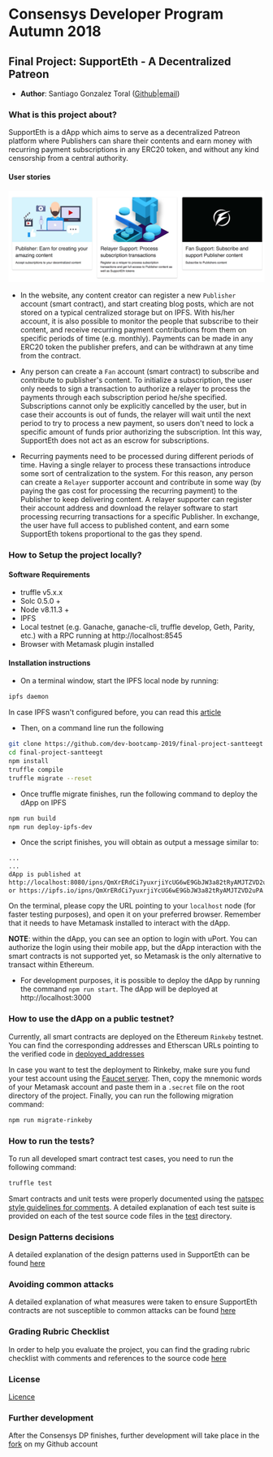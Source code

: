 
# Consensys Developer Program Autumn 2018

## Final Project: SupportEth - A Decentralized Patreon

* **Author**: Santiago Gonzalez Toral ([Github](https://github.com/santteegt)|[email](mailto:hernangt12re3@gmail.com))

### What is this project about?

SupportEth is a dApp which aims to serve as a decentralized Patreon platform where Publishers can share their contents and earn money with recurring payment subscriptions in any ERC20 token, and without any kind censorship from a central authority.

#### User stories

![User Stories](resources/user_stories.png)

* In the website, any content creator can register a new `Publisher` account (smart contract), and start creating blog posts, which are not stored on a typical centralized storage but on IPFS. With his/her account, it is also possible to monitor the people that subscribe to their content, and receive recurring payment contributions from them on specific periods of time (e.g. monthly). Payments can be made in any ERC20 token the publisher prefers, and can be withdrawn at any time from the contract.

* Any person can create a `Fan` account (smart contract) to subscribe and contribute to publisher's content. To initialize a subscription, the user only needs to sign a transaction to authorize a relayer to process the payments through each subscription period he/she specified. Subscriptions cannot only be explicitly cancelled by the user, but in case their accounts is out of funds, the relayer will wait until the next period to try to process a new payment, so users don't need to lock a specific amount of funds prior authorizing the subscription. Int this way, SupportEth does not act as an escrow for subscriptions.

* Recurring payments need to be processed during different periods of time. Having a single relayer to process these transactions introduce some sort of centralization to the system. For this reason, any person can create a `Relayer` supporter account and contribute in some way (by paying the gas cost for processing the recurring payment) to the Publisher to keep delivering content. A relayer supporter can register their account address and download the relayer software to start processing recurring transactions for a specific Publisher. In exchange, the user have full access to published content, and earn some SupportEth tokens proportional to the gas they spend.

### How to Setup the project locally?

#### Software Requirements

* truffle v5.x.x
* Solc 0.5.0 +
* Node v8.11.3 +
* IPFS
* Local testnet (e.g. Ganache, ganache-cli, truffle develop, Geth, Parity, etc.) with a RPC running at http://localhost:8545
* Browser with Metamask plugin installed

#### Installation instructions

* On a terminal window, start the IPFS local node by running:

```bash
ipfs daemon
```

In case IPFS wasn't configured before, you can read this [article](https://medium.com/coinmonks/how-to-add-site-to-ipfs-and-ipns-f121b4cfc8ee)

* Then, on a command line run the following

```bash
git clone https://github.com/dev-bootcamp-2019/final-project-santteegt
cd final-project-santteegt
npm install
truffle compile
truffle migrate --reset
```

* Once truffle migrate finishes, run the following command to deploy the dApp on IPFS

```bash
npm run build
npm run deploy-ipfs-dev
```

* Once the script finishes, you will obtain as output a message similar to:

```
...
...
dApp is published at http://localhost:8080/ipns/QmXrERdCi7yuxrjiYcUG6wE9GbJW3a82tRyAMJTZVD2uPA
or https://ipfs.io/ipns/QmXrERdCi7yuxrjiYcUG6wE9GbJW3a82tRyAMJTZVD2uPA
```

On the terminal, please copy the URL pointing to your `localhost` node (for faster testing purposes), and open it on your preferred browser. Remember that it needs to have Metamask installed to interact with the dApp.

**NOTE**: within the dApp, you can see an option to login with uPort. You can authorize the login using their mobile app, but the dApp interaction with the smart contracts is not supported yet, so Metamask is the only alternative to transact within Ethereum.

* For development purposes, it is possible to deploy the dApp by running the command `npm run start`. The dApp will be deployed at http://localhost:3000

### How to use the dApp on a public testnet?

Currently, all smart contracts are deployed on the Ethereum `Rinkeby` testnet. You can find the corresponding addresses and Etherscan URLs pointing to the verified code in [deployed_addresses](deployed_addresses.md)

In case you want to test the deployment to Rinkeby, make sure you fund your test account using the [Faucet server](https://faucet.rinkeby.io). Then, copy the mnemonic words of your Metamask account and paste them in a `.secret` file on the root directory of the project. Finally, you can run the following migration command:

```bash
npm run migrate-rinkeby
```

### How to run the tests?

To run all developed smart contract test cases, you need to run the following command:

```bash
truffle test
```

Smart contracts and unit tests were properly documented using the [natspec style guidelines for comments](https://solidity.readthedocs.io/en/v0.5.2/style-guide.html#natspec). A detailed explanation of each test suite is provided on each of the test source code files in the [test](test/) directory.

### Design Patterns decisions

A detailed explanation of the design patterns used in SupportEth can be found [here](design_patterns_decisions.md)

### Avoiding common attacks

A detailed explanation of what measures were taken to ensure SupportEth contracts are not susceptible to common attacks can be found [here](avoiding_common_attacks.md)

### Grading Rubric Checklist

In order to help you evaluate the project, you can find the grading rubric checklist with comments and references to the source code [here](grading_rubric.md)

### License

[Licence](LICENSE)

### Further development

After the Consensys DP finishes, further development will take place in the [fork](https://github.com/santteegt/final-project-santteegt) on my Github account
